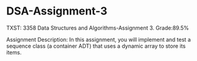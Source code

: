 # DSA-Assignment-3
TXST: 3358 Data Structures and Algorithms-Assignment 3.
Grade:89.5% 

Assignment Description:
In this assignment, you will implement and test a sequence class (a container ADT) that uses a dynamic array to store its items.
